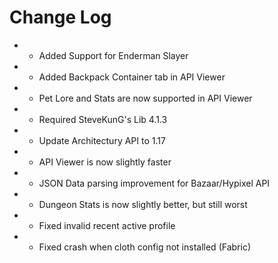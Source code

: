 # Change Log

* + Added Support for Enderman Slayer
* + Added Backpack Container tab in API Viewer
* + Pet Lore and Stats are now supported in API Viewer
* * Required SteveKunG's Lib 4.1.3
* * Update Architectury API to 1.17
* * API Viewer is now slightly faster
* * JSON Data parsing improvement for Bazaar/Hypixel API
* * Dungeon Stats is now slightly better, but still worst
* * Fixed invalid recent active profile
* * Fixed crash when cloth config not installed (Fabric)